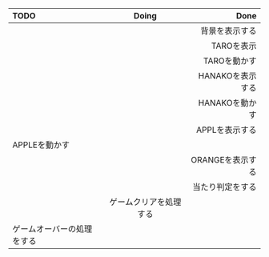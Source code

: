 | TODO | Doing | Done |
| :---         |     :---:      |          ---: |
|   |     |  背景を表示する|
|   |        |  TAROを表示 |
|   |   |TAROを動かす |
|   |  |HANAKOを表示する |
|   |  |HANAKOを動かす |
|  | |APPLを表示する  |
|  APPLEを動かす | | |
|  |  |ORANGEを表示する |
|  | | 当たり判定をする|
|  |ゲームクリアを処理する | |
| ゲームオーバーの処理をする | | |